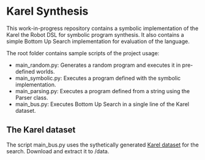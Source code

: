 # Karel Synthesis

This work-in-progress repository contains a symbolic implementation of the Karel the Robot DSL for symbolic program synthesis. It also contains a simple Bottom Up Search implementation for evaluation of the language.

The root folder contains sample scripts of the project usage:
- main_random.py: Generates a random program and executes it in pre-defined worlds.
- main_symbolic.py: Executes a program defined with the symbolic implementation.
- main_parsing.py: Executes a program defined from a string using the Parser class.
- main_bus.py: Executes Bottom Up Search in a single line of the Karel dataset.

## The Karel dataset

The script main_bus.py uses the sythetically generated [Karel dataset](https://msr-redmond.github.io/karel-dataset/) for the search. Download and extract it to /data.

